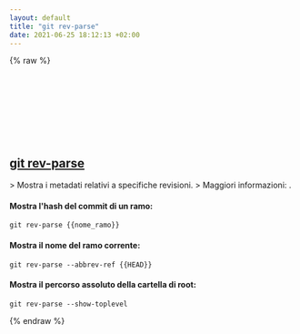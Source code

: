 ```yaml
---
layout: default
title: "git rev-parse"
date: 2021-06-25 18:12:13 +02:00
---
```

{% raw %}
<h2 id="git-rev-parse">
  <a href="/it/common/git-rev-parse.html">git rev-parse</a> <a href="#git-rev-parse"><svg class="icon">
    <use href="/assets/images/unicode_sprite.svg#link" />
  </svg></a>
</h2>
> Mostra i metadati relativi a specifiche revisioni.
> Maggiori informazioni: <https://git-scm.com/docs/git-rev-parse>.

#### Mostra l'hash del commit di un ramo:
```shell
git rev-parse {{nome_ramo}}
```
#### Mostra il nome del ramo corrente:
```shell
git rev-parse --abbrev-ref {{HEAD}}
```
#### Mostra il percorso assoluto della cartella di root:
```shell
git rev-parse --show-toplevel
```
{% endraw %}